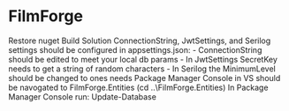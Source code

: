 # FilmForge
 
Restore nuget
Build Solution
ConnectionString, JwtSettings, and Serilog settings should be configured in appsettings.json:
	- ConnectionString should be edited to meet your local db params
	- In JwtSettings SecretKey needs to get a string of random characters
	- In Serilog the MinimumLevel should be changed to ones needs
Package Manager Console in VS should be navogated to FilmForge.Entities (cd ..\FilmForge.Entities)
In Package Manager Console run: Update-Database